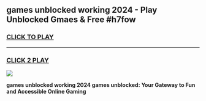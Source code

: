 
## games unblocked working 2024 - Play Unblocked Gmaes & Free #h7fow
<h3>
<a href="https://premium.freeplayer.one?title=games_unblocked_working_2024&ref=03M">CLICK TO PLAY</a></h3>
<hr>

<h3>
<a href="https://premium.freeplayer.one?title=games_unblocked_working_2024&ref=03M">CLICK 2 PLAY</a>
  
</h3>

<a href="https://premium.freeplayer.one?title=games_unblocked_working_2024&ref=03M"><img src="https://clearcache.store/games.png"></a>


**games unblocked working 2024 games unblocked: Your Gateway to Fun and Accessible Online Gaming**
